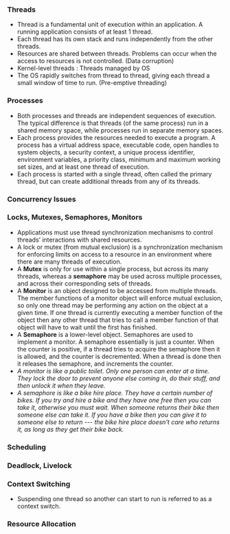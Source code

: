 ### Threads
- Thread is a fundamental unit of execution within an application. A running application consists of at least 1 thread. 
- Each thread has its own stack and runs independently from the other threads.
- Resources are shared between threads. Problems can occur when the access to resources is not controlled. (Data corruption)
- Kernel-level threads : Threads managed by OS
- The OS rapidly switches from thread to thread, giving each thread a small window of time to run. (Pre-emptive threading)


### Processes
- Both processes and threads are independent sequences of execution. The typical difference is that threads (of the same process) run in a shared memory space, while processes run in separate memory spaces.
- Each process provides the resources needed to execute a program. A process has a virtual address space, executable code, open handles to system objects, a security context, a unique process identifier, environment variables, a priority class, minimum and maximum working set sizes, and at least one thread of execution. 
- Each process is started with a single thread, often called the primary thread, but can create additional threads from any of its threads.

### Concurrency Issues



### Locks, Mutexes, Semaphores, Monitors
- Applications must use thread synchronization mechanisms to control threads’ interactions with shared resources.
- A lock or mutex (from mutual exclusion) is a synchronization mechanism for enforcing limits on access to a resource in an environment where there are many threads of execution.
- A **Mutex** is only for use within a single process, but across its many threads, whereas a **semaphore** may be used across multiple processes, and across their corresponding sets of threads.
- A **Monitor** is an object designed to be accessed from multiple threads. The member functions of a monitor object will enforce mutual exclusion, so only one thread may be performing any action on the object at a given time. If one thread is currently executing a member function of the object then any other thread that tries to call a member function of that object will have to wait until the first has finished.
- A **Semaphore** is a lower-level object. Semaphores are used to implement a monitor. A semaphore essentially is just a counter. When the counter is positive, if a thread tries to acquire the semaphore then it is allowed, and the counter is decremented. When a thread is done then it releases the semaphore, and increments the counter.
- *A monitor is like a public toilet. Only one person can enter at a time. They lock the door to prevent anyone else coming in, do their stuff, and then unlock it when they leave.*
- *A semaphore is like a bike hire place. They have a certain number of bikes. If you try and hire a bike and they have one free then you can take it, otherwise you must wait. When someone returns their bike then someone else can take it. If you have a bike then you can give it to someone else to return --- the bike hire place doesn't care who returns it, as long as they get their bike back.*

### Scheduling



### Deadlock, Livelock



### Context Switching
- Suspending one thread so another can start to run is referred to as a context switch.


### Resource Allocation
